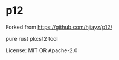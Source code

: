 # p12

Forked from https://github.com/hjiayz/p12/

pure rust pkcs12 tool

License: MIT OR Apache-2.0
